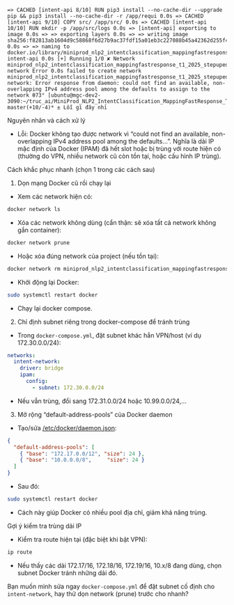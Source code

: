 ```
=> CACHED [intent-api 8/10] RUN pip3 install --no-cache-dir --upgrade pip && pip3 install --no-cache-dir -r /app/requi 0.0s => CACHED [intent-api 9/10] COPY src/ /app/src/ 0.0s => CACHED [intent-api 10/10] RUN mkdir -p /app/src/logs 0.0s => [intent-api] exporting to image 0.0s => => exporting layers 0.0s => => writing image sha256:f82813ab1604d9c58868f6d27b9ac37fdf15a01eb3c227088b45a42362d255f4 0.0s => => naming to docker.io/library/miniprod_nlp2_intentclassification_mappingfastresponse_t1_2025_stepupeducation-intent-api 0.0s [+] Running 1/0 ✘ Network miniprod_nlp2_intentclassification_mappingfastresponse_t1_2025_stepupeducation_intent-network Error 0.0s failed to create network miniprod_nlp2_intentclassification_mappingfastresponse_t1_2025_stepupeducation_intent-network: Error response from daemon: could not find an available, non-overlapping IPv4 address pool among the defaults to assign to the network θ73° [ubuntu@mgc-dev2-3090:~/truc_ai/MiniProd_NLP2_IntentClassification_MappingFastResponse_T1_2025_StepUpEducation/src] master(+10/-4)* ± Lỗi gì đây nhỉ
```

Nguyên nhân và cách xử lý

- Lỗi: Docker không tạo được network vì “could not find an available, non-overlapping IPv4 address pool among the defaults…”. Nghĩa là dải IP mặc định của Docker (IPAM) đã hết slot hoặc bị trùng với route hiện có (thường do VPN, nhiều network cũ còn tồn tại, hoặc cấu hình IP trùng).

Cách khắc phục nhanh (chọn 1 trong các cách sau)

1) Dọn mạng Docker cũ rồi chạy lại
- Xem các network hiện có:
```bash
docker network ls
```
- Xóa các network không dùng (cẩn thận: sẽ xóa tất cả network không gắn container):
```bash
docker network prune
```
- Hoặc xóa đúng network của project (nếu tồn tại):
```bash
docker network rm miniprod_nlp2_intentclassification_mappingfastresponse_t1_2025_stepupeducation_intent-network
```
- Khởi động lại Docker:
```bash
sudo systemctl restart docker
```
- Chạy lại docker compose.

2) Chỉ định subnet riêng trong docker-compose để tránh trùng
- Trong `docker-compose.yml`, đặt subnet khác hẳn VPN/host (ví dụ 172.30.0.0/24):
```yaml
networks:
  intent-network:
    driver: bridge
    ipam:
      config:
        - subnet: 172.30.0.0/24
```
- Nếu vẫn trùng, đổi sang 172.31.0.0/24 hoặc 10.99.0.0/24,…

3) Mở rộng “default-address-pools” của Docker daemon
- Tạo/sửa [/etc/docker/daemon.json](cci:7://file:///etc/docker/daemon.json:0:0-0:0):
```json
{
  "default-address-pools": [
    { "base": "172.17.0.0/12", "size": 24 },
    { "base": "10.0.0.0/8",     "size": 24 }
  ]
}
```
- Sau đó:
```bash
sudo systemctl restart docker
```
- Cách này giúp Docker có nhiều pool địa chỉ, giảm khả năng trùng.

Gợi ý kiểm tra trùng dải IP
- Kiểm tra route hiện tại (đặc biệt khi bật VPN):
```bash
ip route
```
- Nếu thấy các dải 172.17/16, 172.18/16, 172.19/16, 10.x/8 đang dùng, chọn subnet Docker tránh những dải đó.

Bạn muốn mình sửa ngay `docker-compose.yml` để đặt subnet cố định cho `intent-network`, hay thử dọn network (prune) trước cho nhanh?